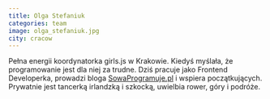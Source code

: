 ```yaml
---
title: Olga Stefaniuk
categories: team
image: olga_stefaniuk.jpg
city: cracow
---
```

Pełna energii koordynatorka girls.js w Krakowie. Kiedyś myślała, że programowanie jest dla niej za trudne. Dziś pracuje jako Frontend Developerka, prowadzi bloga [SowaProgramuje.pl](http://sowaprogramuje.pl/) i wspiera początkujących. Prywatnie jest tancerką irlandzką i szkocką, uwielbia rower, góry i podróże.
